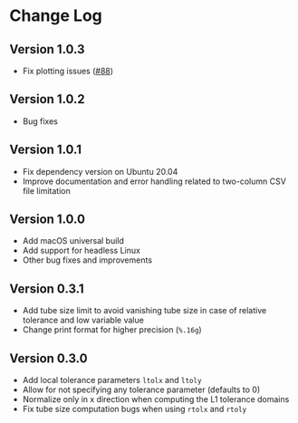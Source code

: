 # Change Log

## Version 1.0.3

- Fix plotting issues ([#88](https://github.com/lbl-srg/funnel/issues/88))

## Version 1.0.2

- Bug fixes

## Version 1.0.1

- Fix dependency version on Ubuntu 20.04
- Improve documentation and error handling related to two-column CSV file limitation

## Version 1.0.0

- Add macOS universal build
- Add support for headless Linux
- Other bug fixes and improvements

## Version 0.3.1

- Add tube size limit to avoid vanishing tube size in case of relative tolerance and low variable value
- Change print format for higher precision (`%.16g`)

## Version 0.3.0

- Add local tolerance parameters `ltolx` and `ltoly`
- Allow for not specifying any tolerance parameter (defaults to 0)
- Normalize only in x direction when computing the L1 tolerance domains
- Fix tube size computation bugs when using `rtolx` and `rtoly`
